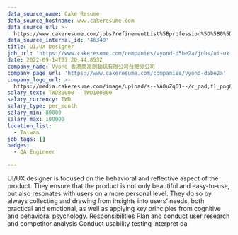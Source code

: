```yaml
---
data_source_name: Cake Resume
data_source_hostname: www.cakeresume.com
data_source_url: >-
  https://www.cakeresume.com/jobs?refinementList%5Bprofession%5D%5B0%5D=engineering_qa-engineer&refinementList%5Bsalary_type%5D=per_month&refinementList%5Bsalary_currency%5D=TWD&range%5Bsalary_range%5D%5Bmax%5D=600000
data_source_internal_id: '46340'
title: UI/UX Designer
job_url: 'https://www.cakeresume.com/companies/vyond-d5be2a/jobs/ui-ux-designer-8776bb'
date: 2022-09-14T07:20:44.853Z
company_name: Vyond 香港商高創動訊有限公司台灣分公司
company_page_url: 'https://www.cakeresume.com/companies/vyond-d5be2a'
company_logo_url: >-
  https://media.cakeresume.com/image/upload/s--NA0uZq61--/c_pad,fl_png8,h_200,w_200/v1607675424/as8krhcj7ebtc5jhwpk3.png
salary_text: TWD80000 - TWD100000
salary_currency: TWD
salary_type: per_month
salary_min: 80000
salary_max: 100000
location_list:
  - Taiwan
job_tags: []
badges:
  - QA Engineer

---
```


UI/UX designer is focused on the behavioral and reflective aspect of the product. They ensure that the product is not only beautiful and easy-to-use, but also resonates with users on a more personal level. They do so by always collecting and drawing from insights into users’ needs, both practical and emotional, as well as applying key principles from cognitive and behavioral psychology. Responsibilities Plan and conduct user research and competitor analysis Conduct usability testing Interpret da